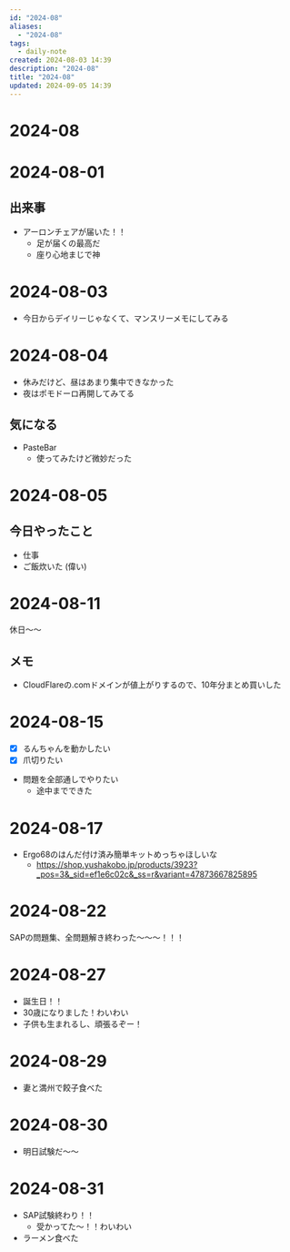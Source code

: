 ```yaml
---
id: "2024-08"
aliases:
  - "2024-08"
tags:
  - daily-note
created: 2024-08-03 14:39
description: "2024-08"
title: "2024-08"
updated: 2024-09-05 14:39
---
```


# 2024-08

# 2024-08-01

## 出来事

- アーロンチェアが届いた！！
    - 足が届くの最高だ
    - 座り心地まじで神

# 2024-08-03

- 今日からデイリーじゃなくて、マンスリーメモにしてみる

# 2024-08-04

- 休みだけど、昼はあまり集中できなかった
- 夜はポモドーロ再開してみてる

## 気になる

- PasteBar
    - 使ってみたけど微妙だった

# 2024-08-05

## 今日やったこと

- 仕事
- ご飯炊いた (偉い)

# 2024-08-11

休日〜〜

## メモ

- CloudFlareの.comドメインが値上がりするので、10年分まとめ買いした

# 2024-08-15

- [x] るんちゃんを動かしたい
- [x] 爪切りたい
- 問題を全部通しでやりたい
    - 途中までできた

# 2024-08-17

- Ergo68のはんだ付け済み簡単キットめっちゃほしいな
    - https://shop.yushakobo.jp/products/3923?_pos=3&_sid=ef1e6c02c&_ss=r&variant=47873667825895

# 2024-08-22

SAPの問題集、全問題解き終わった〜〜〜！！！

# 2024-08-27

- 誕生日！！
- 30歳になりました！わいわい
- 子供も生まれるし、頑張るぞー！

# 2024-08-29

- 妻と満州で餃子食べた

# 2024-08-30

- 明日試験だ〜〜

# 2024-08-31

- SAP試験終わり！！
    - 受かってた〜！！わいわい
- ラーメン食べた

